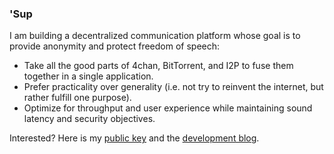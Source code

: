 ### 'Sup

I am building a decentralized communication platform whose goal is to provide anonymity and protect freedom of speech:
- Take all the good parts of 4chan, BitTorrent, and I2P to fuse them together in a single application.
- Prefer practicality over generality (i.e. not try to reinvent the internet, but rather fulfill one purpose).
- Optimize for throughput and user experience while maintaining sound latency and security objectives.

Interested? Here is my [public key](https://raw.githubusercontent.com/1B677B8F8BB20100/1B677B8F8BB20100/master/public-key.txt) and the [development blog](https://1b677b8f8bb20100.github.io/).

